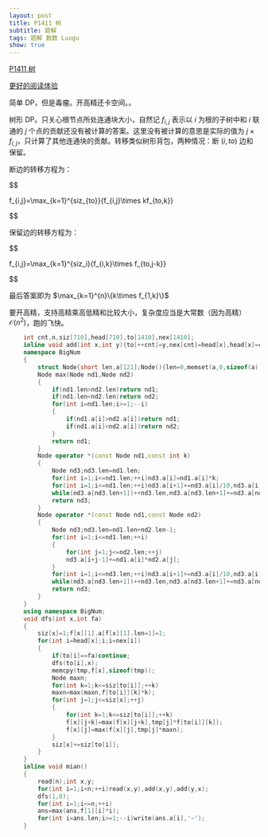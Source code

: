 ```yaml
---
layout: post
title: P1411 树
subtitle: 题解
tags: 题解 数数 Luogu
show: true
---
```


[P1411 树](https://www.luogu.com.cn/problem/P1411)

[更好的阅读体验](https://www.cnblogs.com/WrongAnswer90-home/p/17804223.html)

简单 DP，但是毒瘤。开高精还卡空间。。

树形 DP。只关心根节点所处连通块大小，自然记 $f_{i,j}$ 表示以 $i$ 为根的子树中和 $i$ 联通的 $j$ 个点的贡献还没有被计算的答案。这里没有被计算的意思是实际的值为 $j\times f_{i,j}$，只计算了其他连通块的贡献。转移类似树形背包，两种情况：断 $(i,to)$ 边和保留。

断边的转移方程为：

$$

f_{i,j}=\max_{k=1}^{siz_{to}}\{f_{i,j}\times kf_{to,k}\}

$$

保留边的转移方程为：

$$

f_{i,j}=\max_{k=1}^{siz_i}\{f_{i,k}\times f_{to,j-k}\}

$$

最后答案即为 $\max_{k=1}^{n}\{k\times f_{1,k}\}$

要开高精，支持高精乘高低精和比较大小，复杂度应当是大常数（因为高精） $\mathcal O(n^2)$，跑的飞快。

```cpp
	int cnt,n,siz[710],head[710],to[1410],nex[1410];
	inline void add(int x,int y){to[++cnt]=y,nex[cnt]=head[x],head[x]=cnt;}
	namespace BigNum
	{
		struct Node{short len,a[121];Node(){len=0,memset(a,0,sizeof(a));}}f[701][701],tmp[710],ans;
		Node max(Node nd1,Node nd2)
		{
			if(nd1.len>nd2.len)return nd1;
			if(nd1.len<nd2.len)return nd2;
			for(int i=nd1.len;i>=1;--i)
			{
				if(nd1.a[i]>nd2.a[i])return nd1;
				if(nd1.a[i]<nd2.a[i])return nd2;
			}
			return nd1;
		}
		Node operator *(const Node nd1,const int k)
		{
			Node nd3;nd3.len=nd1.len;
			for(int i=1;i<=nd1.len;++i)nd3.a[i]=nd1.a[i]*k;
			for(int i=1;i<=nd1.len;++i)nd3.a[i+1]+=nd3.a[i]/10,nd3.a[i]%=10;
			while(nd3.a[nd3.len+1])++nd3.len,nd3.a[nd3.len+1]+=nd3.a[nd3.len]/10,nd3.a[nd3.len]%=10;
			return nd3;
		}
		Node operator *(const Node nd1,const Node nd2)
		{
			Node nd3;nd3.len=nd1.len+nd2.len-1;
			for(int i=1;i<=nd1.len;++i)
			{
				for(int j=1;j<=nd2.len;++j)
				nd3.a[i+j-1]+=nd1.a[i]*nd2.a[j];
			}
			for(int i=1;i<=nd3.len;++i)nd3.a[i+1]+=nd3.a[i]/10,nd3.a[i]%=10;
			while(nd3.a[nd3.len+1])++nd3.len,nd3.a[nd3.len+1]+=nd3.a[nd3.len]/10,nd3.a[nd3.len]%=10;
			return nd3;
		}
	}
	using namespace BigNum;
	void dfs(int x,int fa)
	{
		siz[x]=1;f[x][1].a[f[x][1].len=1]=1;
		for(int i=head[x];i;i=nex[i])
		{
			if(to[i]==fa)continue;
			dfs(to[i],x);
			memcpy(tmp,f[x],sizeof(tmp));
			Node maxn;
			for(int k=1;k<=siz[to[i]];++k)
			maxn=max(maxn,f[to[i]][k]*k);
			for(int j=1;j<=siz[x];++j)
			{
				for(int k=1;k<=siz[to[i]];++k)
				f[x][j+k]=max(f[x][j+k],tmp[j]*f[to[i]][k]);
				f[x][j]=max(f[x][j],tmp[j]*maxn);
			}
			siz[x]+=siz[to[i]];
		}
	}
    inline void mian()
    {
    	read(n);int x,y;
    	for(int i=1;i<n;++i)read(x,y),add(x,y),add(y,x);
    	dfs(1,0);
    	for(int i=1;i<=n;++i)
		ans=max(ans,f[1][i]*i);
    	for(int i=ans.len;i>=1;--i)write(ans.a[i],'~');
	}
```